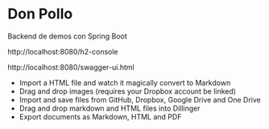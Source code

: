 # Don Pollo

Backend de demos con Spring Boot

http://localhost:8080/h2-console

http://localhost:8080/swagger-ui.html

- Import a HTML file and watch it magically convert to Markdown
- Drag and drop images (requires your Dropbox account be linked)
- Import and save files from GitHub, Dropbox, Google Drive and One Drive
- Drag and drop markdown and HTML files into Dillinger
- Export documents as Markdown, HTML and PDF